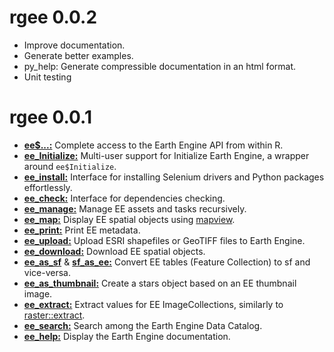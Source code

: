 # rgee 0.0.2

- Improve documentation.
- Generate better examples.
- py_help: Generate compressible documentation in an html format.
- Unit testing


# rgee 0.0.1

- [**ee$...:**](https://developers.google.com/earth-engine/) Complete access to the Earth Engine API from within R.
- [**ee_Initialize:**](https://csaybar.github.io/rgee/reference/ee_Initialize.html) Multi-user support for Initialize Earth Engine, a wrapper around `ee$Initialize`.
- [**ee_install:**](https://csaybar.github.io/rgee/reference/ee_check-tools.html) Interface for installing Selenium drivers and Python packages effortlessly.
- [**ee_check:**](https://csaybar.github.io/rgee/reference/ee_check-tools.html) Interface for dependencies checking.
- [**ee_manage:**](https://csaybar.github.io/rgee/reference/ee_manage-tools.html) Manage EE assets and tasks recursively.
- [**ee_map:**](https://csaybar.github.io/rgee/reference/ee_map.html) Display EE spatial objects using [mapview](https://r-spatial.github.io/mapview/).
- [**ee_print:**](https://csaybar.github.io/rgee/reference/ee_print.html) Print EE metadata.
- [**ee_upload:**](https://csaybar.github.io/rgee/reference/ee_upload.html) Upload ESRI shapefiles or GeoTIFF files to Earth Engine.
- [**ee_download:**](https://csaybar.github.io/rgee/reference/ee_download.html) Download EE spatial objects.
- [**ee_as_sf**](https://csaybar.github.io/rgee/reference/ee_upload.html) & [**sf_as_ee:**](https://csaybar.github.io/rgee/reference/ee_download.html) Convert EE tables (Feature Collection) to sf and vice-versa.
- [**ee_as_thumbnail:**](https://csaybar.github.io/rgee/reference/ee_download.html) Create a stars object based on an EE thumbnail image.
- [**ee_extract:**](https://csaybar.github.io/rgee/reference/ee_upload.html) Extract values for EE ImageCollections, similarly to [raster::extract](https://www.rdocumentation.org/packages/raster/versions/3.0-2/topics/extract).
- [**ee_search:**](https://csaybar.github.io/rgee/reference/ee_search.html) Search among the Earth Engine Data Catalog.
- [**ee_help:**](https://csaybar.github.io/rgee/reference/ee_help.html) Display the Earth Engine documentation.
